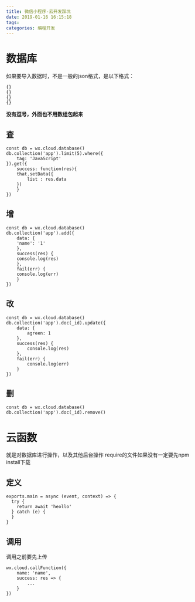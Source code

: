 ```yaml
---
title: 微信小程序-云开发踩坑
date: 2019-01-16 16:15:18
tags:
categories: 编程开发
---
```



# 数据库

如果要导入数据时，不是一般的json格式，是以下格式：

```
{}
{}
{}
{}
```
**没有逗号，外面也不用数组包起来**


## 查
```
const db = wx.cloud.database()
db.collection('app').limit(5).where({
    tag: 'JavaScript'
}).get({
    success: function(res){
    that.setData({
        list : res.data
    })
    }
})
```

## 增
```
const db = wx.cloud.database()
db.collection('app').add({
    data: {
    'name': '1'
    },
    success(res) {
    console.log(res)
    },
    fail(err) {
    console.log(err)
    }
})
```
## 改
```
const db = wx.cloud.database()
db.collection('app').doc(_id).update({
    data: {
        agreen: 1
    },
    success(res) {
        console.log(res)
    },
    fail(err) {
        console.log(err)
    }
})
```

## 删
```
const db = wx.cloud.database()
db.collection('app').doc(_id).remove()
```


# 云函数
就是对数据库进行操作，以及其他后台操作
require的文件如果没有一定要先npm install下载

## 定义
```
exports.main = async (event, context) => {
  try {
    return await 'heollo'
  } catch (e) {
  }
}
```

## 调用

调用之前要先上传

```
wx.cloud.callFunction({
    name: 'name',
    success: res => {
        ...
    }
})
```